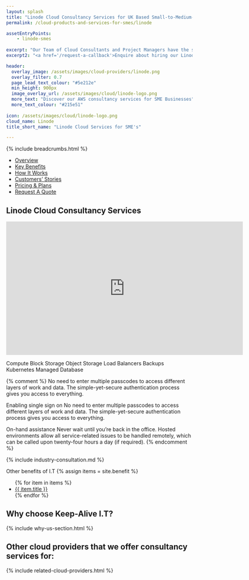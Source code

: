 ```yaml
---
layout: splash 
title: "Linode Cloud Consultancy Services for UK Based Small-to-Medium-Sized Enterprise Businesses (SMEs)"
permalink: /cloud-products-and-services-for-smes/linode

assetEntryPoints:
    - linode-smes
    
excerpt: "Our Team of Cloud Consultants and Project Managers have the specialist skills required to Architect, Develop, Deploy, and Manage complex I.T workloads on Linode Cloud infrastructure."
excerpt2: "<a href='/request-a-callback'>Enquire about hiring our Linode Cloud expertise today</a>, and your SME business could soon be on its way to utilising the benefits associated with Cloud hosted workloads."

header:
  overlay_image: /assets/images/cloud-providers/linode.png
  overlay_filter: 0.7 
  page_lead_text_colour: "#5e212e"
  min_height: 900px
  image_overlay_url: /assets/images/cloud/linode-logo.png 
  more_text: "Discover our AWS consultancy services for SME Businesses"
  more_text_colour: "#215e51"
  
icon: /assets/images/cloud/linode-logo.png
cloud_name: Linode
title_short_name: "Linode Cloud Services for SME's"

---
```


{% include breadcrumbs.html %}

<section>
    <ul class="quicklinks-menu" id="quicklinks-navigation">
        <li class="menu-item menu-item-type-custom menu-item-object-custom">
            <a href="#section1" class="is-one-page">Overview</a>
        </li>
        <li class="menu-item menu-item-type-custom menu-item-object-custom">
            <a href="#section2" class="is-one-page">Key Benefits</a>
        </li>
        <li class="menu-item menu-item-type-custom menu-item-object-custom">
            <a href="#section3" class="is-one-page">How It Works</a>
        </li>
        <li class="menu-item menu-item-type-custom menu-item-object-custom">
            <a href="#section4" class="is-one-page">Customers’ Stories</a>
        </li>
        <li class="menu-item menu-item-type-custom menu-item-object-custom">
            <a href="#section5" class="is-one-page">Pricing &amp; Plans</a>
        </li>
        <li class="menu-item menu-item-type-custom menu-item-object-custom">
            <a href="#section6" class="is-one-page">Request A Quote</a>
        </li>
    </ul>
</section> 

## <i class="fas fa-cloud page-title-icon" aria-hidden="true"></i> Linode Cloud Consultancy Services

<iframe width="640" height="360" src="https://www.youtube-nocookie.com/embed/WYGTtiJFbtc?controls=0&amp;showinfo=0" frameborder="0" allowfullscreen></iframe>
<br>

Compute
Block Storage
Object Storage
Load Balancers
Backups
Kubernetes
Managed Database


{% comment %}
No need to enter multiple passcodes to access different layers of work and data. The simple-yet-secure authentication process gives you access to everything.


Enabling single sign on
No need to enter multiple passcodes to access different layers of work and data. The simple-yet-secure authentication process gives you access to everything.

On-hand assistance
Never wait until you’re back in the office. Hosted environments allow all service-related issues to be handled remotely, which can be called upon twenty-four hours a day (if required).
{% endcomment %}

{% include industry-consultation.md %}


Other benefits of I.T
{% assign items = site.benefit %}
<ul class="">
    {% for item in items %}
        <li><a href="{{ item.url }}">{{ item.title }}</a></li>
    {% endfor %}
</ul>

## Why choose Keep-Alive I.T?
{% include why-us-section.html %}

## Other cloud providers that we offer consultancy services for:
{% include related-cloud-providers.html %}